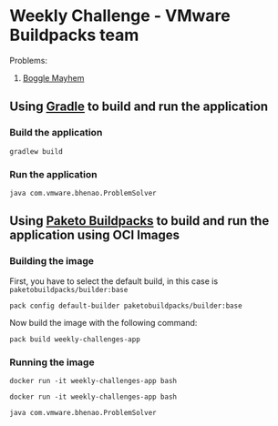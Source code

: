 # Weekly Challenge - VMware Buildpacks team

Problems:

1. [Boggle Mayhem](problems/1%20-%20Boggle%20Mayhem.pdf)

## Using [Gradle](https://gradle.org/) to build and run the application

### Build the application

```shell
gradlew build
```

### Run the application

```shell
java com.vmware.bhenao.ProblemSolver
```

## Using [Paketo Buildpacks](https://paketo.io/) to build and run the application using OCI Images

### Building the image

First, you have to select the default build, in this case is `paketobuildpacks/builder:base`

```shell
pack config default-builder paketobuildpacks/builder:base
```  

Now build the image with the following command:

```shell
pack build weekly-challenges-app
```

### Running the image

```shell
docker run -it weekly-challenges-app bash
```

```shell
docker run -it weekly-challenges-app bash
```

```shell
java com.vmware.bhenao.ProblemSolver
```

